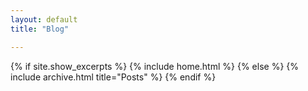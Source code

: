 ```yaml
---
layout: default
title: "Blog"

---
```


{% if site.show_excerpts %}
  {% include home.html %}
{% else %}
  {% include archive.html title="Posts" %}
{% endif %}